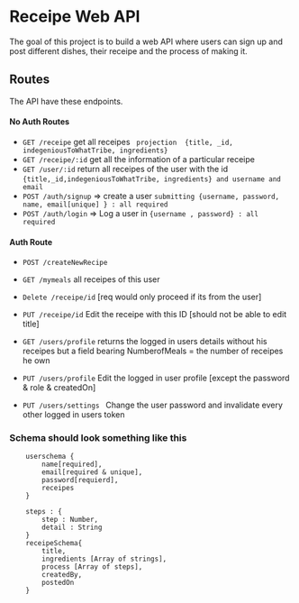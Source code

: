 # Receipe Web API

The goal of this project is to build a web API where users can sign up and post different dishes, their receipe and the process of making it.
## Routes

The API have these endpoints.

#### No Auth Routes

* `GET /receipe` get all receipes  ` projection  {title, _id, indegeniousToWhatTribe, ingredients}`
*  `GET /receipe/:id` get all the information of a particular receipe
*  `GET /user/:id` return all receipes of the user with the id  `{title,_id,indegeniousToWhatTribe, ingredients} and username and email`
*  `POST /auth/signup` => create a user  `submitting {username, password, name, email[unique] } : all required`
*  `POST /auth/login` => Log a user in  `{username , password} : all required`

#### Auth Route

* `POST /createNewRecipe`
* `GET /mymeals` all receipes of this user
* `Delete /receipe/id` [req would only proceed if its from the user]
* `PUT /receipe/id` Edit the receipe with this ID [should not be able to edit title]

* `GET /users/profile` returns the logged in users details without his receipes but a field bearing NumberofMeals = the number of receipes he own
* `PUT /users/profile` Edit the logged in user profile [except the password & role & createdOn]
* `PUT /users/settings ` Change the user password and invalidate every other logged in users token


### Schema should look something like this

```
    userschema {
        name[required],
        email[required & unique],
        password[requierd],
        receipes 
    }

    steps : {
        step : Number,
        detail : String
    }
    receipeSchema{
        title,
        ingredients [Array of strings],
        process [Array of steps],
        createdBy,
        postedOn
    }
```


